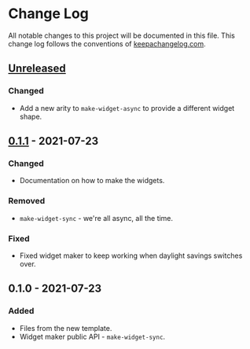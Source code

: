 # Change Log
All notable changes to this project will be documented in this file. This change log follows the conventions of [keepachangelog.com](http://keepachangelog.com/).

## [Unreleased]
### Changed
- Add a new arity to `make-widget-async` to provide a different widget shape.

## [0.1.1] - 2021-07-23
### Changed
- Documentation on how to make the widgets.

### Removed
- `make-widget-sync` - we're all async, all the time.

### Fixed
- Fixed widget maker to keep working when daylight savings switches over.

## 0.1.0 - 2021-07-23
### Added
- Files from the new template.
- Widget maker public API - `make-widget-sync`.

[Unreleased]: https://github.com/com.phronemohobic/clj-objc/compare/0.1.1...HEAD
[0.1.1]: https://github.com/com.phronemohobic/clj-objc/compare/0.1.0...0.1.1
